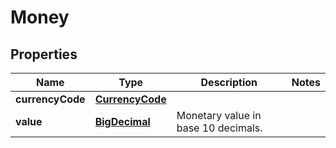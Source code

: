 # Money

## Properties
Name | Type | Description | Notes
------------ | ------------- | ------------- | -------------
**currencyCode** | [**CurrencyCode**](CurrencyCode.md) |  | 
**value** | [**BigDecimal**](BigDecimal.md) | Monetary value in base 10 decimals. | 
